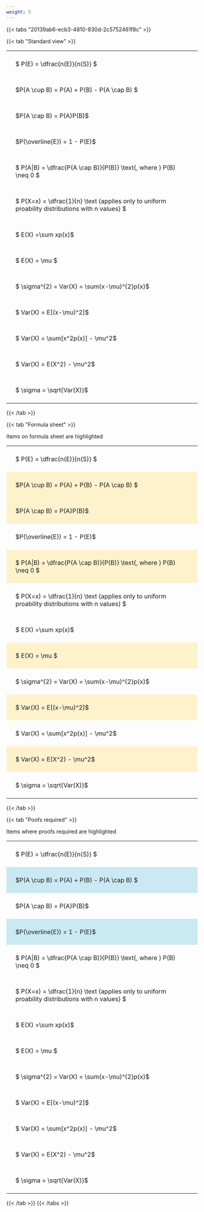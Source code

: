 ```yaml
---
weight: 5
---
```


{{< tabs "20139ab6-ecb3-4810-830d-2c5752461f8c" >}}

{{< tab "Standard view" >}}

<style type="text/css">
#T_8367c th.col_heading {
  text-align: left;
  font-size: 1em;
}
#T_8367c td {
  text-align: left;
  font-size: 1em;
  padding: 1.5em;
}
</style>
<table id="T_8367c">
  <thead>
  </thead>
  <tbody>
    <tr>
      <td id="T_8367c_row0_col0" class="data row0 col0" >$ P(E) = \dfrac{n(E)}{n(S)} $</td>
    </tr>
    <tr>
      <td id="T_8367c_row1_col0" class="data row1 col0" >$P(A \cup B) = P(A) + P(B) - P(A \cap B) $</td>
    </tr>
    <tr>
      <td id="T_8367c_row2_col0" class="data row2 col0" >$P(A \cap B)  = P(A)P(B)$</td>
    </tr>
    <tr>
      <td id="T_8367c_row3_col0" class="data row3 col0" >$P(\overline{E}) = 1 - P(E)$</td>
    </tr>
    <tr>
      <td id="T_8367c_row4_col0" class="data row4 col0" >$ P(A|B) = \dfrac{P(A \cap B)}{P(B)} \text{, where } P(B) \neq 0 $</td>
    </tr>
    <tr>
      <td id="T_8367c_row5_col0" class="data row5 col0" >$ P(X=x) =  \dfrac{1}{n} 
\text {applies only to uniform proability distributions with n values} $</td>
    </tr>
    <tr>
      <td id="T_8367c_row6_col0" class="data row6 col0" >$ E(X) =\sum xp(x)$</td>
    </tr>
    <tr>
      <td id="T_8367c_row7_col0" class="data row7 col0" >$ E(X) = \mu $</td>
    </tr>
    <tr>
      <td id="T_8367c_row8_col0" class="data row8 col0" >$ \sigma^{2} = Var(X) = \sum(x-\mu)^{2}p(x)$</td>
    </tr>
    <tr>
      <td id="T_8367c_row9_col0" class="data row9 col0" >$ Var(X) = E[(x-\mu)^2]$</td>
    </tr>
    <tr>
      <td id="T_8367c_row10_col0" class="data row10 col0" >$ Var(X) = \sum[x^2p(x)] - \mu^2$</td>
    </tr>
    <tr>
      <td id="T_8367c_row11_col0" class="data row11 col0" >$ Var(X) = E(X^2) - \mu^2$</td>
    </tr>
    <tr>
      <td id="T_8367c_row12_col0" class="data row12 col0" >$ \sigma = \sqrt{Var(X)}$</td>
    </tr>
  </tbody>
</table>
{{< /tab >}}

{{< tab "Formula sheet" >}}

Items on formula sheet are highlighted 
<br>
<style type="text/css">
#T_95d6c th.col_heading {
  text-align: left;
  font-size: 1em;
}
#T_95d6c td {
  text-align: left;
  font-size: 1em;
  padding: 1.5em;
}
#T_95d6c_row0_col0, #T_95d6c_row3_col0, #T_95d6c_row5_col0, #T_95d6c_row6_col0, #T_95d6c_row8_col0, #T_95d6c_row10_col0, #T_95d6c_row12_col0 {
  background-color: rgba(0,0,0,0);
}
#T_95d6c_row1_col0, #T_95d6c_row2_col0, #T_95d6c_row4_col0, #T_95d6c_row7_col0, #T_95d6c_row9_col0, #T_95d6c_row11_col0 {
  background-color: rgba(255,194,10, 0.2);
}
</style>
<table id="T_95d6c">
  <thead>
  </thead>
  <tbody>
    <tr>
      <td id="T_95d6c_row0_col0" class="data row0 col0" >$ P(E) = \dfrac{n(E)}{n(S)} $</td>
    </tr>
    <tr>
      <td id="T_95d6c_row1_col0" class="data row1 col0" >$P(A \cup B) = P(A) + P(B) - P(A \cap B) $</td>
    </tr>
    <tr>
      <td id="T_95d6c_row2_col0" class="data row2 col0" >$P(A \cap B)  = P(A)P(B)$</td>
    </tr>
    <tr>
      <td id="T_95d6c_row3_col0" class="data row3 col0" >$P(\overline{E}) = 1 - P(E)$</td>
    </tr>
    <tr>
      <td id="T_95d6c_row4_col0" class="data row4 col0" >$ P(A|B) = \dfrac{P(A \cap B)}{P(B)} \text{, where } P(B) \neq 0 $</td>
    </tr>
    <tr>
      <td id="T_95d6c_row5_col0" class="data row5 col0" >$ P(X=x) =  \dfrac{1}{n} 
\text {applies only to uniform proability distributions with n values} $</td>
    </tr>
    <tr>
      <td id="T_95d6c_row6_col0" class="data row6 col0" >$ E(X) =\sum xp(x)$</td>
    </tr>
    <tr>
      <td id="T_95d6c_row7_col0" class="data row7 col0" >$ E(X) = \mu $</td>
    </tr>
    <tr>
      <td id="T_95d6c_row8_col0" class="data row8 col0" >$ \sigma^{2} = Var(X) = \sum(x-\mu)^{2}p(x)$</td>
    </tr>
    <tr>
      <td id="T_95d6c_row9_col0" class="data row9 col0" >$ Var(X) = E[(x-\mu)^2]$</td>
    </tr>
    <tr>
      <td id="T_95d6c_row10_col0" class="data row10 col0" >$ Var(X) = \sum[x^2p(x)] - \mu^2$</td>
    </tr>
    <tr>
      <td id="T_95d6c_row11_col0" class="data row11 col0" >$ Var(X) = E(X^2) - \mu^2$</td>
    </tr>
    <tr>
      <td id="T_95d6c_row12_col0" class="data row12 col0" >$ \sigma = \sqrt{Var(X)}$</td>
    </tr>
  </tbody>
</table>
{{< /tab >}}

{{< tab "Poofs required" >}}

Items where proofs required are highlighted 
<br>
<style type="text/css">
#T_84d4f th.col_heading {
  text-align: left;
  font-size: 1em;
}
#T_84d4f td {
  text-align: left;
  font-size: 1em;
  padding: 1.5em;
}
#T_84d4f_row0_col0, #T_84d4f_row2_col0, #T_84d4f_row4_col0, #T_84d4f_row5_col0, #T_84d4f_row6_col0, #T_84d4f_row7_col0, #T_84d4f_row8_col0, #T_84d4f_row9_col0, #T_84d4f_row10_col0, #T_84d4f_row11_col0, #T_84d4f_row12_col0 {
  background-color: rgba(0,0,0,0);
}
#T_84d4f_row1_col0, #T_84d4f_row3_col0 {
  background-color: rgba(0,150,200, 0.2);
}
</style>
<table id="T_84d4f">
  <thead>
  </thead>
  <tbody>
    <tr>
      <td id="T_84d4f_row0_col0" class="data row0 col0" >$ P(E) = \dfrac{n(E)}{n(S)} $</td>
    </tr>
    <tr>
      <td id="T_84d4f_row1_col0" class="data row1 col0" >$P(A \cup B) = P(A) + P(B) - P(A \cap B) $</td>
    </tr>
    <tr>
      <td id="T_84d4f_row2_col0" class="data row2 col0" >$P(A \cap B)  = P(A)P(B)$</td>
    </tr>
    <tr>
      <td id="T_84d4f_row3_col0" class="data row3 col0" >$P(\overline{E}) = 1 - P(E)$</td>
    </tr>
    <tr>
      <td id="T_84d4f_row4_col0" class="data row4 col0" >$ P(A|B) = \dfrac{P(A \cap B)}{P(B)} \text{, where } P(B) \neq 0 $</td>
    </tr>
    <tr>
      <td id="T_84d4f_row5_col0" class="data row5 col0" >$ P(X=x) =  \dfrac{1}{n} 
\text {applies only to uniform proability distributions with n values} $</td>
    </tr>
    <tr>
      <td id="T_84d4f_row6_col0" class="data row6 col0" >$ E(X) =\sum xp(x)$</td>
    </tr>
    <tr>
      <td id="T_84d4f_row7_col0" class="data row7 col0" >$ E(X) = \mu $</td>
    </tr>
    <tr>
      <td id="T_84d4f_row8_col0" class="data row8 col0" >$ \sigma^{2} = Var(X) = \sum(x-\mu)^{2}p(x)$</td>
    </tr>
    <tr>
      <td id="T_84d4f_row9_col0" class="data row9 col0" >$ Var(X) = E[(x-\mu)^2]$</td>
    </tr>
    <tr>
      <td id="T_84d4f_row10_col0" class="data row10 col0" >$ Var(X) = \sum[x^2p(x)] - \mu^2$</td>
    </tr>
    <tr>
      <td id="T_84d4f_row11_col0" class="data row11 col0" >$ Var(X) = E(X^2) - \mu^2$</td>
    </tr>
    <tr>
      <td id="T_84d4f_row12_col0" class="data row12 col0" >$ \sigma = \sqrt{Var(X)}$</td>
    </tr>
  </tbody>
</table>
{{< /tab >}}
{{< /tabs >}}